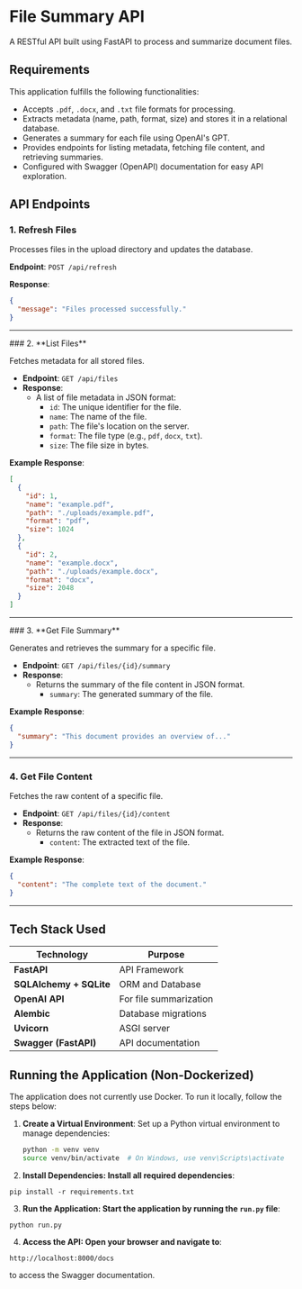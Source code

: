 # File Summary API
A RESTful API built using FastAPI to process and summarize document files.

## Requirements

This application fulfills the following functionalities:

- Accepts `.pdf`, `.docx`, and `.txt` file formats for processing.
- Extracts metadata (name, path, format, size) and stores it in a relational database.
- Generates a summary for each file using OpenAI's GPT.
- Provides endpoints for listing metadata, fetching file content, and retrieving summaries.
- Configured with Swagger (OpenAPI) documentation for easy API exploration.

## API Endpoints

### 1. **Refresh Files**
Processes files in the upload directory and updates the database.

**Endpoint**: `POST /api/refresh`

**Response**:
```json
{
  "message": "Files processed successfully."
}
```
<hr/>
### 2. **List Files**

Fetches metadata for all stored files.

- **Endpoint**: `GET /api/files`
- **Response**:
  - A list of file metadata in JSON format:
    - `id`: The unique identifier for the file.
    - `name`: The name of the file.
    - `path`: The file's location on the server.
    - `format`: The file type (e.g., `pdf`, `docx`, `txt`).
    - `size`: The file size in bytes.

**Example Response**:
```json
[
  {
    "id": 1,
    "name": "example.pdf",
    "path": "./uploads/example.pdf",
    "format": "pdf",
    "size": 1024
  },
  {
    "id": 2,
    "name": "example.docx",
    "path": "./uploads/example.docx",
    "format": "docx",
    "size": 2048
  }
]

```
<hr/>
### 3. **Get File Summary**

Generates and retrieves the summary for a specific file.

- **Endpoint**: `GET /api/files/{id}/summary`
- **Response**:
  - Returns the summary of the file content in JSON format.
    - `summary`: The generated summary of the file.

**Example Response**:
```json
{
  "summary": "This document provides an overview of..."
}
```
<hr/>

### 4. **Get File Content**

Fetches the raw content of a specific file.

- **Endpoint**: `GET /api/files/{id}/content`
- **Response**:
  - Returns the raw content of the file in JSON format.
    - `content`: The extracted text of the file.

**Example Response**:
```json
{
  "content": "The complete text of the document."
}
```

<hr/>

## Tech Stack Used

| Technology              | Purpose                                   |
|--------------------------|-------------------------------------------|
| **FastAPI**             | API Framework                            |
| **SQLAlchemy + SQLite** | ORM and Database                         |
| **OpenAI API**          | For file summarization                   |
| **Alembic**             | Database migrations                      |
| **Uvicorn**             | ASGI server                              |
| **Swagger (FastAPI)**   | API documentation                        |

## Running the Application (Non-Dockerized)

The application does not currently use Docker. To run it locally, follow the steps below:

1. **Create a Virtual Environment**:
   Set up a Python virtual environment to manage dependencies:
   ```bash
   python -m venv venv
   source venv/bin/activate  # On Windows, use venv\Scripts\activate
   
2. **Install Dependencies: Install all required dependencies**:

`pip install -r requirements.txt`


3. **Run the Application: Start the application by running the `run.py` file**:

`python run.py`

4. **Access the API: Open your browser and navigate to**:

`http://localhost:8000/docs`

to access the Swagger documentation.
